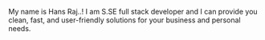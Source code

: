 My name is  Hans Raj..! 
I am S.SE full stack developer and I can provide you clean, fast, and user-friendly solutions for your business and personal needs.
